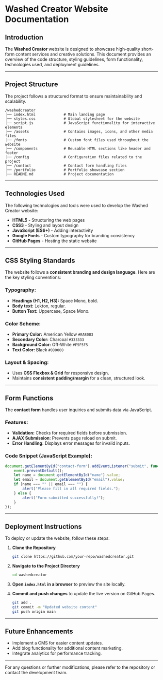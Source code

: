 # Washed Creator Website Documentation

## Introduction
The **Washed Creator** website is designed to showcase high-quality short-form content services and creative solutions. This document provides an overview of the code structure, styling guidelines, form functionality, technologies used, and deployment guidelines.

---

## Project Structure
The project follows a structured format to ensure maintainability and scalability.

```
/washedcreator
│── index.html             # Main landing page
│── styles.css             # Global stylesheet for the website
│── script.js              # JavaScript functionality for interactive elements
│── /assets                # Contains images, icons, and other media files
│── /fonts                 # Custom font files used throughout the website
│── /components            # Reusable HTML sections like header and footer
│── /config                # Configuration files related to the project
│── /contact               # Contact form handling files
│── /portfolio             # Portfolio showcase section
│── README.md              # Project documentation
```

---

## Technologies Used
The following technologies and tools were used to develop the Washed Creator website:

- **HTML5** - Structuring the web pages
- **CSS3** - Styling and layout design
- **JavaScript (ES6+)** - Adding interactivity
- **Google Fonts** - Custom typography for branding consistency
- **GitHub Pages** - Hosting the static website

---

## CSS Styling Standards
The website follows a **consistent branding and design language**. Here are the key styling conventions:

### Typography:
- **Headings (H1, H2, H3):** Space Mono, bold.
- **Body text:** Lekton, regular.
- **Button Text:** Uppercase, Space Mono.

### Color Scheme:
- **Primary Color:** American Yellow `#EAB003`
- **Secondary Color:** Charcoal `#333333`
- **Background Color:** Off-White `#F5F5F5`
- **Text Color:** Black `#000000`

### Layout & Spacing:
- Uses **CSS Flexbox & Grid** for responsive design.
- Maintains **consistent padding/margin** for a clean, structured look.

---

## Form Functions
The **contact form** handles user inquiries and submits data via JavaScript.

### Features:
- **Validation:** Checks for required fields before submission.
- **AJAX Submission:** Prevents page reload on submit.
- **Error Handling:** Displays error messages for invalid inputs.

### Code Snippet (JavaScript Example):
```js
document.getElementById("contact-form").addEventListener("submit", function(event) {
    event.preventDefault();
    let name = document.getElementById("name").value;
    let email = document.getElementById("email").value;
    if (name === "" || email === "") {
        alert("Please fill in all required fields.");
    } else {
        alert("Form submitted successfully!");
    }
});
```

---

## Deployment Instructions
To deploy or update the website, follow these steps:

1. **Clone the Repository**
   ```sh
   git clone https://github.com/your-repo/washedcreator.git
   ```

2. **Navigate to the Project Directory**
   ```sh
   cd washedcreator
   ```

3. **Open `index.html` in a browser** to preview the site locally.

4. **Commit and push changes** to update the live version on GitHub Pages.
   ```sh
   git add .
   git commit -m "Updated website content"
   git push origin main
   ```

---

## Future Enhancements
- Implement a CMS for easier content updates.
- Add blog functionality for additional content marketing.
- Integrate analytics for performance tracking.

---

For any questions or further modifications, please refer to the repository or contact the development team.



